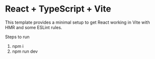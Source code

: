 # React + TypeScript + Vite

This template provides a minimal setup to get React working in Vite with HMR and some ESLint rules.

Steps to run
1. npm i
2. npm run dev
